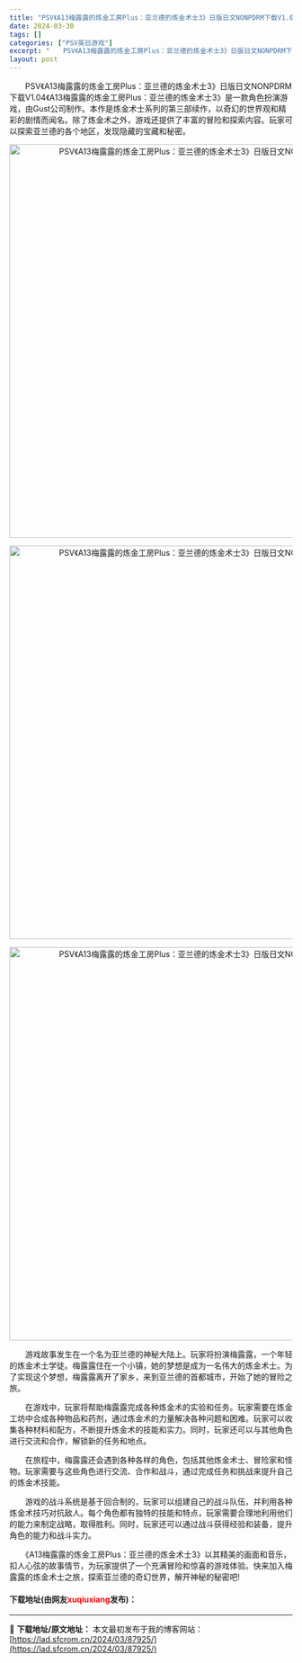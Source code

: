 ```yaml
---
title: "PSV《A13梅露露的炼金工房Plus：亚兰德的炼金术士3》日版日文NONPDRM下载V1.04"
date: 2024-03-30
tags: []
categories: ["PSV英日游戏"]
excerpt: "　　PSV《A13梅露露的炼金工房Plus：亚兰德的炼金术士3》日版日文NONPDRM下载V1.04《A13梅露露的炼金工房Plus：亚兰德的炼金术士3》是一款角色扮演游戏，由Gust公司制作。本作是炼金术士系列的第三部续作，以奇幻的世界观和精彩的剧情而闻名。除了炼金术之外，游戏还提供了丰富的冒险和&hellip;"
layout: post
---
```


 <p>　　PSV《A13梅露露的炼金工房Plus：亚兰德的炼金术士3》日版日文NONPDRM下载V1.04《A13梅露露的炼金工房Plus：亚兰德的炼金术士3》是一款角色扮演游戏，由Gust公司制作。本作是炼金术士系列的第三部续作，以奇幻的世界观和精彩的剧情而闻名。除了炼金术之外，游戏还提供了丰富的冒险和探索内容。玩家可以探索亚兰德的各个地区，发现隐藏的宝藏和秘密。</p> <p align="center"><img align="" border="0" src="https://lad.sfcrom.cn/wp-content/uploads/2024/03/20240330_66078190bb0b7.webp" width="700" alt="PSV《A13梅露露的炼金工房Plus：亚兰德的炼金术士3》日版日文NONPDRM下载V1.04" /></p> <p align="center"><img align="" border="0" src="https://lad.sfcrom.cn/wp-content/uploads/2024/03/20240330_660781914b4d6.webp" width="700" alt="PSV《A13梅露露的炼金工房Plus：亚兰德的炼金术士3》日版日文NONPDRM下载V1.04" /></p> <p align="center"><img align="" border="0" src="https://lad.sfcrom.cn/wp-content/uploads/2024/03/20240330_66078191bae8e.webp" width="700" alt="PSV《A13梅露露的炼金工房Plus：亚兰德的炼金术士3》日版日文NONPDRM下载V1.04" /></p> <p>　　游戏故事发生在一个名为亚兰德的神秘大陆上。玩家将扮演梅露露，一个年轻的炼金术士学徒。梅露露住在一个小镇，她的梦想是成为一名伟大的炼金术士。为了实现这个梦想，梅露露离开了家乡，来到亚兰德的首都城市，开始了她的冒险之旅。</p> <p>　　在游戏中，玩家将帮助梅露露完成各种炼金术的实验和任务。玩家需要在炼金工坊中合成各种物品和药剂，通过炼金术的力量解决各种问题和困难。玩家可以收集各种材料和配方，不断提升炼金术的技能和实力。同时，玩家还可以与其他角色进行交流和合作，解锁新的任务和地点。</p> <p>　　在旅程中，梅露露还会遇到各种各样的角色，包括其他炼金术士、冒险家和怪物。玩家需要与这些角色进行交流、合作和战斗，通过完成任务和挑战来提升自己的炼金术技能。</p> <p>　　游戏的战斗系统是基于回合制的，玩家可以组建自己的战斗队伍，并利用各种炼金术技巧对抗敌人。每个角色都有独特的技能和特点，玩家需要合理地利用他们的能力来制定战略，取得胜利。同时，玩家还可以通过战斗获得经验和装备，提升角色的能力和战斗实力。</p> <p>　　《A13梅露露的炼金工房Plus：亚兰德的炼金术士3》以其精美的画面和音乐，扣人心弦的故事情节，为玩家提供了一个充满冒险和惊喜的游戏体验。快来加入梅露露的炼金术士之旅，探索亚兰德的奇幻世界，解开神秘的秘密吧!</p> <p><h4>下载地址(由网友<font color="red">xuqiuxiang</font>发布)：</h4></p> 

---
📖 **下载地址/原文地址：** 本文最初发布于我的博客网站：[https://lad.sfcrom.cn/2024/03/87925/](https://lad.sfcrom.cn/2024/03/87925/)
